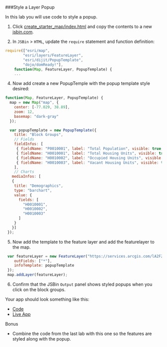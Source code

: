 ###Style a Layer Popup

In this lab you will use code to style a popup.

1. Click [create_starter_map/index.html](../create_starter_map/index.html) and copy the contents to a new [jsbin.com](http://jsbin.com).

2. In `JSBin` > `HTML`, update the `require` statement and function definition:

  ```javascript
  require(["esri/map",
          "esri/layers/FeatureLayer", 
          "esri/dijit/PopupTemplate",
          "dojo/domReady!"],
      function(Map, FeatureLayer, PopupTemplate) {
      ...
  ```

4. Now add create a new PopupTemple with the popup template style desired:

  ```javascript
  function(Map, FeatureLayer, PopupTemplate) {
    map = new Map("map", {
      center: [-77.029, 38.89],
      zoom: 12,
      basemap: "dark-gray"
    });

    var popupTemplate = new PopupTemplate({
      title: "Block Groups",
      // Fields
      fieldInfos: [
       { fieldName: "P0010001", label: "Total Population", visible: true, format: { places: 0 } },
       { fieldName: "H0010001", label: "Total Housing Units", visible: true, format: { places: 0 } },
       { fieldName: "H0010002", label: "Occupied Housing Units", visible: true, format: { places: 0 } },
       { fieldName: "H0010003", label: "Vacant Housing Units", visible: true, format: { places: 0 } }
      ],
      // Charts
     mediaInfos: [
     {
      title: "Demographics",
      type: "barchart",
      value: {
        fields: [
          "H0010001",
          "H0010002",
          "H0010003"
        ]
      }
     }]
   });
  ```
5. Now add the template to the feature layer and add the featurelayer to the map.

  ```javascript
   var featureLayer = new FeatureLayer("https://services.arcgis.com/lA2FZKuu26Fips7U/arcgis/rest/services/BlockGroupsDC/FeatureServer/0", {
      outFields: ["*"],
      infoTemplate: popupTemplate
   });
   map.addLayer(featureLayer);
  ```

6. Confirm that the JSBin `Output` panel shows styled popups when you click on the block groups.

Your app should look something like this:
* [Code](index.html)
* [Live App](https://jofraley.github.io/Hacking_JavaScript/labs/jsapi3/style_simple_popup/index.html)

Bonus
* Combine the code from the last lab with this one so the features are styled along with the popup.
